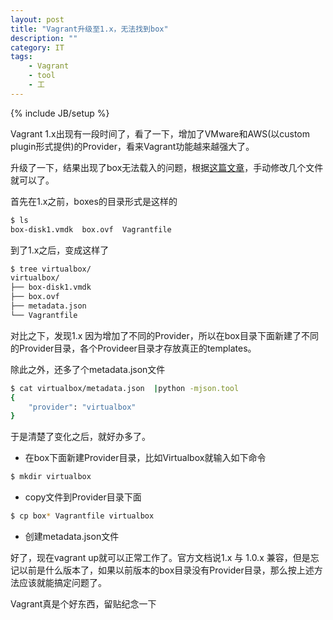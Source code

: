 ```yaml
---
layout: post
title: "Vagrant升级至1.x，无法找到box"
description: ""
category: IT
tags: 
    - Vagrant
    - tool
    - 工
---
```

{% include JB/setup %}

Vagrant 1.x出现有一段时间了，看了一下，增加了VMware和AWS(以custom plugin形式提供)的Provider，看来Vagrant功能越来越强大了。

升级了一下，结果出现了box无法载入的问题，根据[这篇文章](http://www.wizonesolutions.com/2013/04/18/fixing-the-box-could-not-be-found-in-the-new-vagrant-1-1/)，手动修改几个文件就可以了。

首先在1.x之前，boxes的目录形式是这样的

```bash
$ ls
box-disk1.vmdk  box.ovf  Vagrantfile
```
到了1.x之后，变成这样了

```bash
$ tree virtualbox/
virtualbox/
├── box-disk1.vmdk
├── box.ovf
├── metadata.json
└── Vagrantfile
```
对比之下，发现1.x 因为增加了不同的Provider，所以在box目录下面新建了不同的Provider目录，各个Provideer目录才存放真正的templates。

除此之外，还多了个metadata.json文件

```bash
$ cat virtualbox/metadata.json  |python -mjson.tool
{
    "provider": "virtualbox"
}
```
于是清楚了变化之后，就好办多了。

* 在box下面新建Provider目录，比如Virtualbox就输入如下命令

```bash
$ mkdir virtualbox
```
* copy文件到Provider目录下面

```bash
$ cp box* Vagrantfile virtualbox
```
* 创建metadata.json文件

好了，现在vagrant up就可以正常工作了。官方文档说1.x 与 1.0.x 兼容，但是忘记以前是什么版本了，如果以前版本的box目录没有Provider目录，那么按上述方法应该就能搞定问题了。

Vagrant真是个好东西，留贴纪念一下
